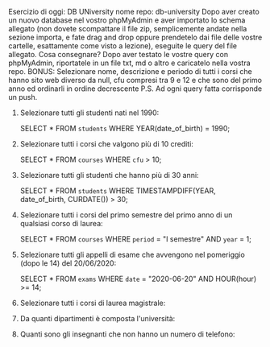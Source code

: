 Esercizio di oggi: DB UNiversity
nome repo: db-university
Dopo aver creato un nuovo database nel vostro phpMyAdmin e aver importato lo schema allegato (non dovete scompattare il file zip, semplicemente andate nella sezione importa, e fate drag and drop oppure prendetelo dai file delle vostre cartelle, esattamente come visto a lezione), eseguite le query del file allegato.
Cosa consegnare?
Dopo aver testato le vostre query con phpMyAdmin, riportatele in un file txt, md o altro e caricatelo nella vostra repo.
BONUS:
Selezionare nome, descrizione e periodo di tutti i corsi che hanno sito web diverso da null, cfu compresi tra 9 e 12 e che sono del primo anno ed ordinarli in ordine decrescente
P.S. Ad ogni query fatta corrisponde un push.


1. Selezionare tutti gli studenti nati nel 1990:

    SELECT *
    FROM `students`
    WHERE YEAR(date_of_birth) =  1990;

2. Selezionare tutti i corsi che valgono più di 10 crediti:

    SELECT *
    FROM `courses`
    WHERE `cfu` > 10;

3. Selezionare tutti gli studenti che hanno più di 30 anni:

    SELECT *
    FROM `students`
    WHERE TIMESTAMPDIFF(YEAR, date_of_birth, CURDATE()) > 30;

4. Selezionare tutti i corsi del primo semestre del primo anno di un qualsiasi corso di laurea:

    SELECT *
    FROM `courses`
    WHERE `period` = "I semestre"
    AND `year` = 1;

5. Selezionare tutti gli appelli di esame che avvengono nel pomeriggio (dopo le 14) del 20/06/2020:

    SELECT *
    FROM `exams`
    WHERE `date` = "2020-06-20"
    AND HOUR(hour) >= 14;

6. Selezionare tutti i corsi di laurea magistrale: 

7. Da quanti dipartimenti è composta l'università:

8. Quanti sono gli insegnanti che non hanno un numero di telefono:



